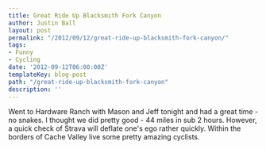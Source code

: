 ```yaml
---
title: Great Ride Up Blacksmith Fork Canyon
author: Justin Ball
layout: post
permalink: "/2012/09/12/great-ride-up-blacksmith-fork-canyon/"
tags:
- Funny
- Cycling
date: '2012-09-12T06:00:00Z'
templateKey: blog-post
path: "/great-ride-up-blacksmith-fork-canyon"
description: ''
---
```


Went to Hardware Ranch with Mason and Jeff tonight and had a great time - no snakes. I thought we did pretty good - 44 miles in sub 2 hours. However, a quick check of Strava will deflate one's ego rather quickly. Within the borders of Cache Valley live some pretty amazing cyclists.
